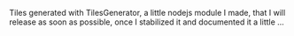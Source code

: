 Tiles generated with TilesGenerator, a little nodejs module I made, that I will release as soon as possible, once I stabilized it and documented it a little ...